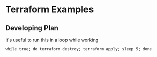 # Terraform Examples

## Developing Plan

It's useful to run this in a loop while working

```
while true; do terraform destroy; terraform apply; sleep 5; done
```
